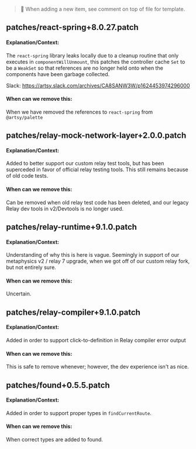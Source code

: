<!-- Template

## Title

#### Explanation/Context:

Explain why the hack was added.

#### When can we remove this:

Tell us when we can remove this hack.

-->

> 👀 When adding a new item, see comment on top of file for template.

## patches/react-spring+8.0.27.patch

#### Explanation/Context:

The `react-spring` library leaks locally due to a cleanup routine that only executes in `componentWillUnmount`, this patches the controller cache `Set` to be a `WeakSet` so that references are no longer held onto when the components have been garbage collected.

Slack: https://artsy.slack.com/archives/CA8SANW3W/p1624453974296000

#### When can we remove this:

When we have removed the references to `react-spring` from `@artsy/palette`

## patches/relay-mock-network-layer+2.0.0.patch

#### Explanation/Context:

Added to better support our custom relay test tools, but has been superceded in favor of official relay testing tools. This still remains because of old code tests.

#### When can we remove this:

Can be removed when old relay test code has been deleted, and our legacy Relay dev tools in v2/Devtools is no longer used.

## patches/relay-runtime+9.1.0.patch

#### Explanation/Context:

Understanding of why this is here is vague. Seemingly in support of our metaphysics v2 / relay 7 upgrade, when we got off of our custom relay fork, but not entirely sure.

#### When can we remove this:

Uncertain.

## patches/relay-compiler+9.1.0.patch

#### Explanation/Context:

Added in order to support click-to-definition in Relay compiler error output

#### When can we remove this:

This is safe to remove whenever; however, the dev experience isn't as nice.

## patches/found+0.5.5.patch

#### Explanation/Context:

Added in order to support proper types in `findCurrentRoute`.

#### When can we remove this:

When correct types are added to found.
